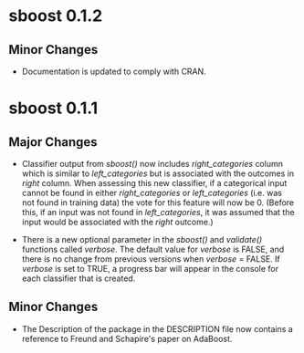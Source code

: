 # sboost 0.1.2

## Minor Changes

* Documentation is updated to comply with CRAN.

# sboost 0.1.1

## Major Changes

* Classifier output from *sboost()* now includes *right_categories* column which is similar to *left_categories* but is associated with the outcomes in *right* column. When assessing this new classifier, if a categorical input cannot be found in either *right_categories* or *left_categories* (i.e. was not found in training data) the vote for this feature will now be 0. (Before this, if an input was not found in *left_categories*, it was assumed that the input would be associated with the *right* outcome.)

* There is a new optional parameter in the *sboost()* and *validate()* functions called *verbose*. The default value for *verbose* is FALSE, and there is no change from previous versions when *verbose* = FALSE. If *verbose* is set to TRUE, a progress bar will appear in the console for each classifier that is created.

## Minor Changes
* The Description of the package in the DESCRIPTION file now contains a reference to Freund and Schapire's paper on AdaBoost.
